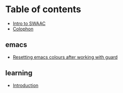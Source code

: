 # Table of contents

* [Intro to SWAAC](README.md)
* [Colophon](colophon.md)

## emacs

* [Resetting emacs colours after working with guard](emacs/2017-04-29-resetting-emacs-colours-after-working-with-guard.markdown)

## learning

* [Introduction](learning/intro.md)
